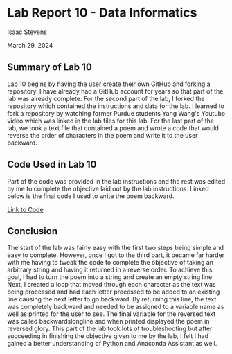 # Lab Report 10 - Data Informatics

Isaac Stevens

March 29, 2024

## Summary of Lab 10
Lab 10 begins by having the user create their own GitHub and forking a repository. I have already had a GitHub account for years so that part of the lab was already complete. For the second part of the lab, I forked the repository which contained the instructions and data for the lab. I learned to fork a repository by watching former Purdue students Yang Wang's Youtube video which was linked in the lab files for this lab. For the last part of the lab, we took a text file that contained a poem and wrote a code that would reverse the order of characters in the poem and write it to the user backward.

## Code Used in Lab 10
Part of the code was provided in the lab instructions and the rest was edited by me to complete the objective laid out by the lab instructions. Linked below is the final code I used to write the poem backward.

[Link to Code](https://github.com/Feffle/HEC-2109-2-Lab10/blob/main/BAE%20305%20Lab%2010.ipynb)

## Conclusion
The start of the lab was fairly easy with the first two steps being simple and easy to complete. However, once I got to the third part, it became far harder with me having to tweak the code to complete the objective of taking an arbitrary string and having it returned in a reverse order. To achieve this goal, I had to turn the poem into a string and create an empty string line. Next, I created a loop that moved through each character as the text was being processed and had each letter processed to be added to an existing line causing the next letter to go backward. By returning this line, the text was completely backward and needed to be assigned to a variable name as well as printed for the user to see. The final variable for the reversed text was called backwardslongline and when printed displayed the poem in reversed glory. This part of the lab took lots of troubleshooting but after succeeding in finishing the objective given to me by the lab, I felt I had gained a better understanding of Python and Anaconda Assistant as well.
